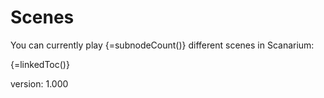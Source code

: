 # Scenes

You can currently play {=subnodeCount()} different scenes in Scanarium:

{=linkedToc()}

version: 1.000
